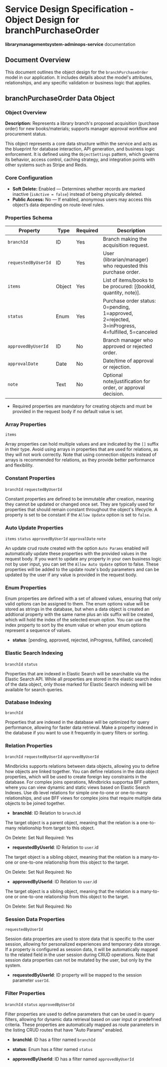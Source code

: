 # Service Design Specification - Object Design for branchPurchaseOrder

**librarymanagementsystem-adminops-service** documentation

## Document Overview

This document outlines the object design for the `branchPurchaseOrder` model in our application. It includes details about the model's attributes, relationships, and any specific validation or business logic that applies.

## branchPurchaseOrder Data Object

### Object Overview

**Description:** Represents a library branch&#39;s proposed acquisition (purchase order) for new books/materials; supports manager approval workflow and procurement status.

This object represents a core data structure within the service and acts as the blueprint for database interaction, API generation, and business logic enforcement.
It is defined using the `ObjectSettings` pattern, which governs its behavior, access control, caching strategy, and integration points with other systems such as Stripe and Redis.

### Core Configuration

- **Soft Delete:** Enabled — Determines whether records are marked inactive (`isActive = false`) instead of being physically deleted.
- **Public Access:** No — If enabled, anonymous users may access this object’s data depending on route-level rules.

### Properties Schema

| Property            | Type   | Required | Description                                                                                     |
| ------------------- | ------ | -------- | ----------------------------------------------------------------------------------------------- |
| `branchId`          | ID     | Yes      | Branch making the acquisition request.                                                          |
| `requestedByUserId` | ID     | Yes      | User (librarian/manager) who requested this purchase order.                                     |
| `items`             | Object | Yes      | List of items/books to be procured: [{bookId, quantity, note}].                                 |
| `status`            | Enum   | Yes      | Purchase order status: 0=pending, 1=approved, 2=rejected, 3=inProgress, 4=fulfilled, 5=canceled |
| `approvedByUserId`  | ID     | No       | Branch manager who approved or rejected order.                                                  |
| `approvalDate`      | Date   | No       | Date/time of approval or rejection.                                                             |
| `note`              | Text   | No       | Optional note/justification for order, or approval decision.                                    |

- Required properties are mandatory for creating objects and must be provided in the request body if no default value is set.

### Array Properties

`items`

Array properties can hold multiple values and are indicated by the `[]` suffix in their type. Avoid using arrays in properties that are used for relations, as they will not work correctly.
Note that using connection objects instead of arrays is recommended for relations, as they provide better performance and flexibility.

### Constant Properties

`branchId` `requestedByUserId`

Constant properties are defined to be immutable after creation, meaning they cannot be updated or changed once set. They are typically used for properties that should remain constant throughout the object's lifecycle.
A property is set to be constant if the `Allow Update` option is set to `false`.

### Auto Update Properties

`items` `status` `approvedByUserId` `approvalDate` `note`

An update crud route created with the option `Auto Params` enabled will automatically update these properties with the provided values in the request body.
If you want to update any property in your own business logic not by user input, you can set the `Allow Auto Update` option to false.
These properties will be added to the update route's body parameters and can be updated by the user if any value is provided in the request body.

### Enum Properties

Enum properties are defined with a set of allowed values, ensuring that only valid options can be assigned to them.
The enum options value will be stored as strings in the database,
but when a data object is created an addtional property with the same name plus an idx suffix will be created, which will hold the index of the selected enum option.
You can use the index property to sort by the enum value or when your enum options represent a sequence of values.

- **status**: [pending, approved, rejected, inProgress, fulfilled, canceled]

### Elastic Search Indexing

`branchId` `status`

Properties that are indexed in Elastic Search will be searchable via the Elastic Search API.
While all properties are stored in the elastic search index of the data object, only those marked for Elastic Search indexing will be available for search queries.

### Database Indexing

`branchId`

Properties that are indexed in the database will be optimized for query performance, allowing for faster data retrieval.
Make a property indexed in the database if you want to use it frequently in query filters or sorting.

### Relation Properties

`branchId` `requestedByUserId` `approvedByUserId`

Mindbricks supports relations between data objects, allowing you to define how objects are linked together.
You can define relations in the data object properties, which will be used to create foreign key constraints in the database.
For complex joins operations, Mindbricks supportsa BFF pattern, where you can view dynamic and static views based on Elastic Search Indexes.
Use db level relations for simple one-to-one or one-to-many relationships, and use BFF views for complex joins that require multiple data objects to be joined together.

- **branchId**: ID
  Relation to `branch`.id

The target object is a parent object, meaning that the relation is a one-to-many relationship from target to this object.

On Delete: Set Null
Required: Yes

- **requestedByUserId**: ID
  Relation to `user`.id

The target object is a sibling object, meaning that the relation is a many-to-one or one-to-one relationship from this object to the target.

On Delete: Set Null
Required: No

- **approvedByUserId**: ID
  Relation to `user`.id

The target object is a sibling object, meaning that the relation is a many-to-one or one-to-one relationship from this object to the target.

On Delete: Set Null
Required: No

### Session Data Properties

`requestedByUserId`

Session data properties are used to store data that is specific to the user session, allowing for personalized experiences and temporary data storage.
If a property is configured as session data, it will be automatically mapped to the related field in the user session during CRUD operations.
Note that session data properties can not be mutated by the user, but only by the system.

- **requestedByUserId**: ID property will be mapped to the session parameter `userId`.

### Filter Properties

`branchId` `status` `approvedByUserId`

Filter properties are used to define parameters that can be used in query filters, allowing for dynamic data retrieval based on user input or predefined criteria.
These properties are automatically mapped as route parameters in the listing CRUD routes that have "Auto Params" enabled.

- **branchId**: ID has a filter named `branchId`

- **status**: Enum has a filter named `status`

- **approvedByUserId**: ID has a filter named `approvedByUserId`
